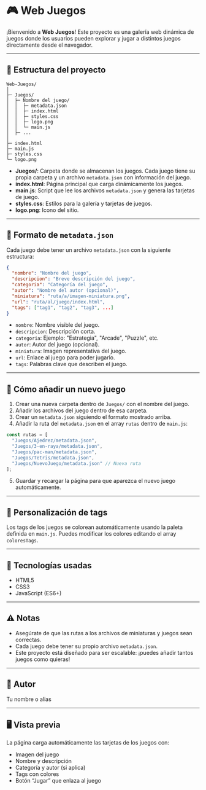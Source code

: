 # 🎮 Web Juegos

¡Bienvenido a **Web Juegos**! Este proyecto es una galería web dinámica de juegos donde los usuarios pueden explorar y jugar a distintos juegos directamente desde el navegador.  

---

## 📂 Estructura del proyecto

```
Web-Juegos/
│
├─ Juegos/
│  ├─ Nombre del juego/
│  │  ├─ metadata.json
│  │  ├─ index.html 
│  │  ├─ styles.css 
│  │  ├─ logo.png
│  │  └─ main.js
│  ├─ ...
│
├─ index.html
├─ main.js
├─ styles.css
└─ logo.png
```

- **Juegos/**: Carpeta donde se almacenan los juegos. Cada juego tiene su propia carpeta y un archivo `metadata.json` con información del juego.
- **index.html**: Página principal que carga dinámicamente los juegos.
- **main.js**: Script que lee los archivos `metadata.json` y genera las tarjetas de juego.
- **styles.css**: Estilos para la galería y tarjetas de juegos.
- **logo.png**: Icono del sitio.

---

## 📝 Formato de `metadata.json`

Cada juego debe tener un archivo `metadata.json` con la siguiente estructura:

```json
{
  "nombre": "Nombre del juego",
  "descripcion": "Breve descripción del juego",
  "categoria": "Categoría del juego",
  "autor": "Nombre del autor (opcional)",
  "miniatura": "ruta/a/imagen-miniatura.png",
  "url": "ruta/al/juego/index.html",
  "tags": ["tag1", "tag2", "tag3", ...]
}
```

- `nombre`: Nombre visible del juego.
- `descripcion`: Descripción corta.
- `categoria`: Ejemplo: "Estrategia", "Arcade", "Puzzle", etc.
- `autor`: Autor del juego (opcional).
- `miniatura`: Imagen representativa del juego.
- `url`: Enlace al juego para poder jugarlo.
- `tags`: Palabras clave que describen el juego.

---

## 🚀 Cómo añadir un nuevo juego

1. Crear una nueva carpeta dentro de `Juegos/` con el nombre del juego.
2. Añadir los archivos del juego dentro de esa carpeta.
3. Crear un `metadata.json` siguiendo el formato mostrado arriba.
4. Añadir la ruta del `metadata.json` en el array `rutas` dentro de `main.js`:

```javascript
const rutas = [
  "Juegos/Ajedrez/metadata.json",
  "Juegos/3-en-raya/metadata.json",
  "Juegos/pac-man/metadata.json",
  "Juegos/Tetris/metadata.json",
  "Juegos/NuevoJuego/metadata.json" // Nueva ruta
];
```

5. Guardar y recargar la página para que aparezca el nuevo juego automáticamente.

---

## 🎨 Personalización de tags

Los tags de los juegos se colorean automáticamente usando la paleta definida en `main.js`. Puedes modificar los colores editando el array `coloresTags`.

---

## 📌 Tecnologías usadas

- HTML5
- CSS3
- JavaScript (ES6+)

---

## ⚠️ Notas

- Asegúrate de que las rutas a los archivos de miniaturas y juegos sean correctas.
- Cada juego debe tener su propio archivo `metadata.json`.
- Este proyecto está diseñado para ser escalable: ¡puedes añadir tantos juegos como quieras!

---

## 👾 Autor

Tu nombre o alias

---

## 🖥️ Vista previa

La página carga automáticamente las tarjetas de los juegos con:

- Imagen del juego
- Nombre y descripción
- Categoría y autor (si aplica)
- Tags con colores
- Botón “Jugar” que enlaza al juego